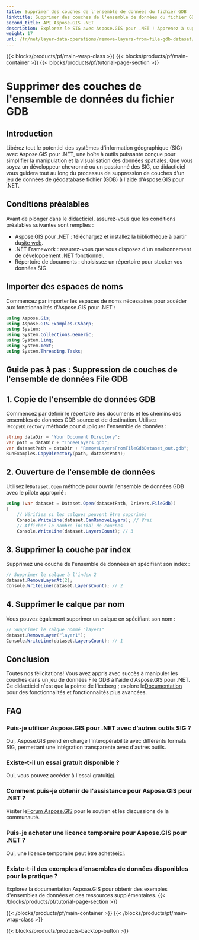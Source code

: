 ```yaml
---
title: Supprimer des couches de l'ensemble de données du fichier GDB
linktitle: Supprimer des couches de l'ensemble de données du fichier GDB
second_title: API Aspose.GIS .NET
description: Explorez le SIG avec Aspose.GIS pour .NET ! Apprenez à supprimer des couches des ensembles de données File GDB étape par étape. Téléchargez-le maintenant pour une expérience de données spatiales fluide.
weight: 17
url: /fr/net/layer-data-operations/remove-layers-from-file-gdb-dataset/
---
```


{{< blocks/products/pf/main-wrap-class >}}
{{< blocks/products/pf/main-container >}}
{{< blocks/products/pf/tutorial-page-section >}}

# Supprimer des couches de l'ensemble de données du fichier GDB

## Introduction
Libérez tout le potentiel des systèmes d'information géographique (SIG) avec Aspose.GIS pour .NET, une boîte à outils puissante conçue pour simplifier la manipulation et la visualisation des données spatiales. Que vous soyez un développeur chevronné ou un passionné des SIG, ce didacticiel vous guidera tout au long du processus de suppression de couches d'un jeu de données de géodatabase fichier (GDB) à l'aide d'Aspose.GIS pour .NET.
## Conditions préalables
Avant de plonger dans le didacticiel, assurez-vous que les conditions préalables suivantes sont remplies :
-  Aspose.GIS pour .NET : téléchargez et installez la bibliothèque à partir du[site web](https://releases.aspose.com/gis/net/).
- .NET Framework : assurez-vous que vous disposez d'un environnement de développement .NET fonctionnel.
- Répertoire de documents : choisissez un répertoire pour stocker vos données SIG.
## Importer des espaces de noms
Commencez par importer les espaces de noms nécessaires pour accéder aux fonctionnalités d'Aspose.GIS pour .NET :
```csharp
using Aspose.Gis;
using Aspose.GIS.Examples.CSharp;
using System;
using System.Collections.Generic;
using System.Linq;
using System.Text;
using System.Threading.Tasks;
```
## Guide pas à pas : Suppression de couches de l'ensemble de données File GDB
## 1. Copie de l'ensemble de données GDB
 Commencez par définir le répertoire des documents et les chemins des ensembles de données GDB source et de destination. Utilisez le`CopyDirectory` méthode pour dupliquer l'ensemble de données :
```csharp
string dataDir = "Your Document Directory";
var path = dataDir + "ThreeLayers.gdb";
var datasetPath = dataDir + "RemoveLayersFromFileGdbDataset_out.gdb";
RunExamples.CopyDirectory(path, datasetPath);
```
## 2. Ouverture de l'ensemble de données
 Utilisez le`Dataset.Open` méthode pour ouvrir l'ensemble de données GDB avec le pilote approprié :
```csharp
using (var dataset = Dataset.Open(datasetPath, Drivers.FileGdb))
{
    // Vérifiez si les calques peuvent être supprimés
    Console.WriteLine(dataset.CanRemoveLayers); // Vrai
    // Afficher le nombre initial de couches
    Console.WriteLine(dataset.LayersCount); // 3
```
## 3. Supprimer la couche par index
Supprimez une couche de l'ensemble de données en spécifiant son index :
```csharp
// Supprimer le calque à l'index 2
dataset.RemoveLayerAt(2);
Console.WriteLine(dataset.LayersCount); // 2
```
## 4. Supprimer le calque par nom
Vous pouvez également supprimer un calque en spécifiant son nom :
```csharp
// Supprimez le calque nommé "layer1"
dataset.RemoveLayer("layer1");
Console.WriteLine(dataset.LayersCount); // 1
```
## Conclusion
Toutes nos félicitations! Vous avez appris avec succès à manipuler les couches dans un jeu de données File GDB à l'aide d'Aspose.GIS pour .NET. Ce didacticiel n'est que la pointe de l'iceberg ; explore le[Documentation](https://reference.aspose.com/gis/net/) pour des fonctionnalités et fonctionnalités plus avancées.
## FAQ
### Puis-je utiliser Aspose.GIS pour .NET avec d’autres outils SIG ?
Oui, Aspose.GIS prend en charge l'interopérabilité avec différents formats SIG, permettant une intégration transparente avec d'autres outils.
### Existe-t-il un essai gratuit disponible ?
 Oui, vous pouvez accéder à l'essai gratuit[ici](https://releases.aspose.com/).
### Comment puis-je obtenir de l'assistance pour Aspose.GIS pour .NET ?
 Visiter le[Forum Aspose.GIS](https://forum.aspose.com/c/gis/33) pour le soutien et les discussions de la communauté.
### Puis-je acheter une licence temporaire pour Aspose.GIS pour .NET ?
 Oui, une licence temporaire peut être achetée[ici](https://purchase.aspose.com/temporary-license/).
### Existe-t-il des exemples d’ensembles de données disponibles pour la pratique ?
Explorez la documentation Aspose.GIS pour obtenir des exemples d'ensembles de données et des ressources supplémentaires.
{{< /blocks/products/pf/tutorial-page-section >}}

{{< /blocks/products/pf/main-container >}}
{{< /blocks/products/pf/main-wrap-class >}}

{{< blocks/products/products-backtop-button >}}
